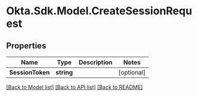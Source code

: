 # Okta.Sdk.Model.CreateSessionRequest

## Properties

Name | Type | Description | Notes
------------ | ------------- | ------------- | -------------
**SessionToken** | **string** |  | [optional] 

[[Back to Model list]](../README.md#documentation-for-models) [[Back to API list]](../README.md#documentation-for-api-endpoints) [[Back to README]](../README.md)

